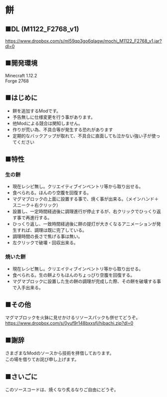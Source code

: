 # 餅

## ■DL (M1122_F2768_v1)
https://www.dropbox.com/s/ml59qp3go6qlagw/mochi_M1122_F2768_v1.jar?dl=0

## ■開発環境<br>
Minecraft 1.12.2<br>
Forge 2768<br>

## ■はじめに
* 餅を追加するModです。
* 予告無しに仕様変更を行う事があります。
* 他Modによる競合は関知しません。
* 作りが荒い為、不具合等が発生する恐れがあります
* 定期的なバックアップが取れて、不具合に直面しても泣かない強い子が使ってください

## ■特性
### 生の餅
* 現在レシピ無し。クリエイティブインベントリ等から取り出せる。
* 食べられる。ほんのり空腹を回復する。
* マグマブロックの上面に設置する事で、焼く事が出来る。（メインハンド＋スニーク＋右クリック）
* 設置し、一定時間経過後に調理進行が停止するが、右クリックでひっくり返す事で再進行する。
* ひっくり返し、一致時間経過後に餅の提灯が大きくなるアニメーションが発生すれば、調理は既に完了している。
* 調理時間の長さで焦げる事は無い。
* 左クリックで破壊・回収出来る。

### 焼いた餅
* 現在レシピ無し。クリエイティブインベントリ等から取り出せる。
* 食べられる。生の餅よりもほんのちょっぴり空腹を回復する。
* マグマブロックに設置した生の餅の調理が完成した際、その餅を破壊する事で入手出来る。

## ■その他
マグマブロックを火鉢に見せかけるリソースパックも併せてどうぞ。<br>
https://www.dropbox.com/s/0yuf9r148bxxsfj/hibachi.zip?dl=0<br>

## ■謝辞
さまざまなModのソースから技術を拝借しております。<br>
この場を借りてお詫び申し上げます。<br>

## ■さいごに
このソースコードは、焼くなり炙るなりご自由にどうぞ。
